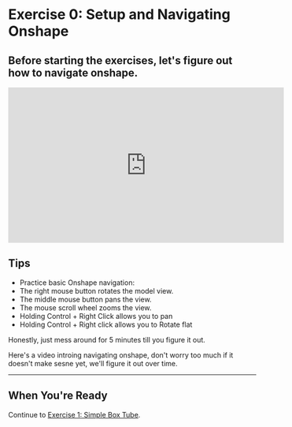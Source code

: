 # Exercise 0: Setup and Navigating Onshape

Before starting the exercises, let's figure out how to navigate onshape.
---

<iframe src="https://www.youtube.com/embed/aab4trdScD4" width="560" height="315" frameborder="0" allowfullscreen></iframe>

## Tips
- Practice basic Onshape navigation:
- The right mouse button rotates the model view.
- The middle mouse button pans the view.
- The mouse scroll wheel zooms the view.
- Holding Control + Right Click allows you to pan
- Holding Control + Right click allows you to Rotate flat

Honestly, just mess around for 5 minutes till you figure it out.

Here's a video introing navigating onshape, don't worry too much if it doesn't make sesne yet, we'll figure it out over time.

---

## When You're Ready

Continue to [Exercise 1: Simple Box Tube](section1-exercise1.md).
